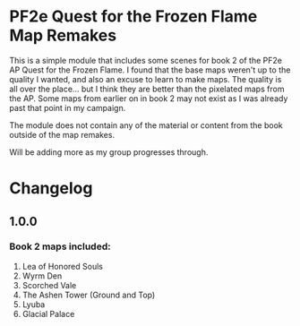 # PF2e Quest for the Frozen Flame Map Remakes

This is a simple module that includes some scenes for book 2 of the PF2e AP Quest for the Frozen Flame. I found that the base maps weren't up to the quality I wanted, and also an excuse to learn to make maps. The quality is all over the place... but I think they are better than the pixelated maps from the AP. Some maps from earlier on in book 2 may not exist as I was already past that point in my campaign.

The module does not contain any of the material or content from the book outside of the map remakes. 

Will be adding more as my group progresses through.

# Changelog

## 1.0.0
### Book 2 maps included:
1. Lea of Honored Souls
2. Wyrm Den
3. Scorched Vale
3. The Ashen Tower (Ground and Top)
4. Lyuba
5. Glacial Palace



